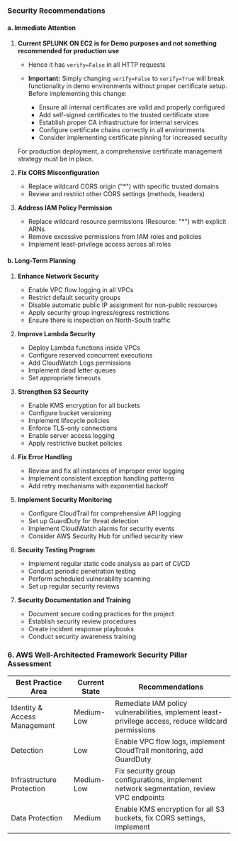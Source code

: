###  Security Recommendations

#### a. Immediate Attention 

1. **Current SPLUNK ON EC2 is for Demo purposes and not something recommended for production use**
   - Hence it has  `verify=False` in all HTTP requests

   - **Important:** Simply changing `verify=False` to `verify=True` will break functionality in demo environments without proper certificate setup. Before implementing this change:
     - Ensure all internal certificates are valid and properly configured
     - Add self-signed certificates to the trusted certificate store
     - Establish proper CA infrastructure for internal services
     - Configure certificate chains correctly in all environments
     - Consider implementing certificate pinning for increased security
   
   For production deployment, a comprehensive certificate management strategy must be in place.

2. **Fix CORS Misconfiguration**
   - Replace wildcard CORS origin ("*") with specific trusted domains
   - Review and restrict other CORS settings (methods, headers)

3. **Address IAM Policy Permission**
   - Replace wildcard resource permissions (Resource: "*") with explicit ARNs
   - Remove excessive permissions from IAM roles and policies
   - Implement least-privilege access across all roles

#### b. Long-Term Planning 

1. **Enhance Network Security**
   - Enable VPC flow logging in all VPCs
   - Restrict default security groups
   - Disable automatic public IP assignment for non-public resources
   - Apply security group ingress/egress restrictions
   - Ensure there is inspection on North-South traffic

2. **Improve Lambda Security**
   - Deploy Lambda functions inside VPCs
   - Configure reserved concurrent executions
   - Add CloudWatch Logs permissions
   - Implement dead letter queues
   - Set appropriate timeouts

3. **Strengthen S3 Security**
   - Enable KMS encryption for all buckets
   - Configure bucket versioning
   - Implement lifecycle policies
   - Enforce TLS-only connections
   - Enable server access logging
   - Apply restrictive bucket policies

4. **Fix Error Handling**
   - Review and fix all instances of improper error logging
   - Implement consistent exception handling patterns
   - Add retry mechanisms with exponential backoff

5. **Implement Security Monitoring**
   - Configure CloudTrail for comprehensive API logging
   - Set up GuardDuty for threat detection
   - Implement CloudWatch alarms for security events
   - Consider AWS Security Hub for unified security view

6. **Security Testing Program**
   - Implement regular static code analysis as part of CI/CD
   - Conduct periodic penetration testing
   - Perform scheduled vulnerability scanning
   - Set up regular security reviews

7. **Security Documentation and Training**
   - Document secure coding practices for the project
   - Establish security review procedures
   - Create incident response playbooks
   - Conduct security awareness training

### 6. AWS Well-Architected Framework Security Pillar Assessment

| Best Practice Area | Current State | Recommendations |
|-------------------|--------------|-----------------|
| Identity & Access Management | Medium-Low | Remediate IAM policy vulnerabilities, implement least-privilege access, reduce wildcard permissions |
| Detection | Low | Enable VPC flow logs, implement CloudTrail monitoring, add GuardDuty |
| Infrastructure Protection | Medium-Low | Fix security group configurations, implement network segmentation, review VPC endpoints |
| Data Protection | Medium | Enable KMS encryption for all S3 buckets, fix CORS settings, implement    